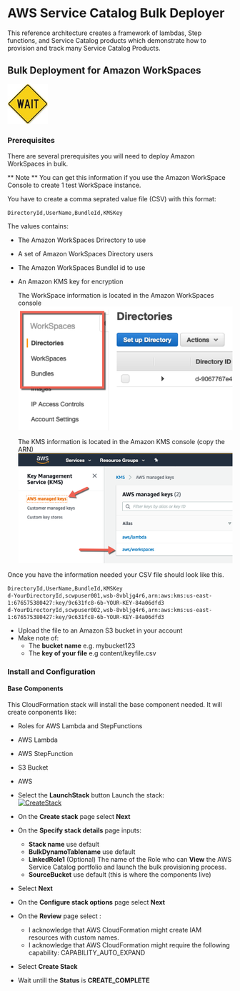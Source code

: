 # AWS Service Catalog Bulk Deployer

This reference architecture creates a framework of lambdas, Step functions, and Service Catalog products which demonstrate how to provision and track many Service Catalog Products.

## Bulk Deployment for Amazon WorkSpaces

<img src=images/wait.jpeg width=90>

### Prerequisites

There are several prerequisites you will need to deploy Amazon WorkSpaces in bulk.

** Note ** You can get this information if you use the Amazon WorkSpace Console to create 1 test WorkSpace instance.

You have to create a comma seprated value file (CSV) with this format:

```
DirectoryId,UserName,BundleId,KMSKey
```
The values contains:

- The Amazon WorkSpaces Drirectory to use
- A set of Amazon WorkSpaces Directory users
- The Amazon WorkSpaces Bundlel id to use
- An Amazon KMS key for encryption

  The WorkSpace information is located in the Amazon WorkSpaces console
  <img src=images/workspacescreen.png>

  The KMS information is located in the Amazon KMS console (copy the ARN)
  <img src=images/kms.png>

Once you have the information needed your CSV file should look like this.

```
DirectoryId,UserName,BundleId,KMSKey
d-YourDirectoryId,scwpuser001,wsb-8vbljg4r6,arn:aws:kms:us-east-1:676575380427:key/9c631fc8-6b-YOUR-KEY-84a06dfd3
d-YourDirectoryId,scwpuser002,wsb-8vbljg4r6,arn:aws:kms:us-east-1:676575380427:key/9c631fc8-6b-YOUR-KEY-84a06dfd3
```

- Upload the file to an Amazon S3 bucket in your account
- Make note of:
  - The **bucket name** e.g. mybucket123
  - The **key of your file** e.g content/keyfile.csv



### Install  and Configuration

#### Base Components

This CloudFormation stack will install the base component needed. It will create conponents like:

- Roles for AWS Lambda and StepFunctions
- AWS Lambda
- AWS StepFunction
- S3 Bucket
- AWS 

- Select the **LaunchStack** button
Launch the stack:  
[![CreateStack](https://s3.amazonaws.com/cloudformation-examples/cloudformation-launch-stack.png)](https://console.aws.amazon.com/cloudformation/home?region=us-east-1#/stacks/new?stackName=SC-RA-BulkDeployer-Master&templateURL=https://aws-service-catalog-reference-architectures.s3.amazonaws.com/bulkprovision/bulkmonitor-master-template.json)

- On the **Create stack** page select **Next**
- On the **Specify stack details** page inputs:
  - **Stack name** use default
  - **BulkDynamoTablename** use default
  - **LinkedRole1** (Optional) The name of the Role who can **View** the AWS Service Catalog portfolio and launch the bulk provisioning process.
  - **SourceBucket** use default (this is where the components live)
- Select **Next**
- On the **Configure stack options** page select **Next**
- On the **Review** page select :
  - I acknowledge that AWS CloudFormation might create IAM resources with custom names.
  - I acknowledge that AWS CloudFormation might require the following capability: CAPABILITY_AUTO_EXPAND
- Select **Create Stack**
- Wait untill the **Status** is **CREATE_COMPLETE**


  
  


